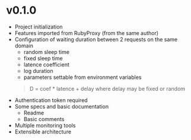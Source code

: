 # v0.1.0
- Project initialization
- Features imported from RubyProxy (from the same author)
- Configuration of waiting duration between 2 requests on the same domain
  - random sleep time
  - fixed sleep time
  - latence coefficient
  - log duration
  - parameters settable from environment variables
  > D = coef * latence + delay
  where delay may be fixed or random
- Authentication token required
- Some specs and basic documentation
  - Readme
  - Basic comments
- Multiple monitoring tools
- Extensible architecture
